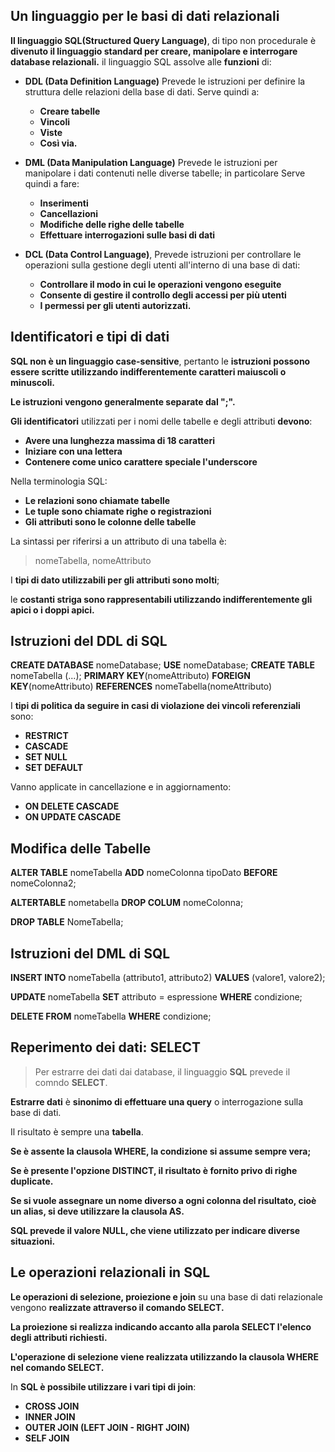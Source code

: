 ## Un linguaggio per le basi di dati relazionali

**Il linguaggio SQL(Structured Query Language)**, di tipo non procedurale è **divenuto il linguaggio standard per creare, manipolare e interrogare database relazionali.**
il linguaggio SQL assolve alle **funzioni** di:

- **DDL (Data Definition Language)**
Prevede le istruzioni per definire la struttura delle relazioni della base di dati. 
Serve quindi a:
	-  **Creare tabelle**
	-  **Vincoli**
	-  **Viste**
	- **Così via.**

- **DML (Data Manipulation Language)**
Prevede le istruzioni per manipolare i dati contenuti nelle diverse tabelle; in particolare 
Serve quindi a fare: 
	- **Inserimenti**
	- **Cancellazioni**
	- **Modifiche delle righe delle tabelle**
	- **Effettuare interrogazioni sulle basi di dati**

- **DCL (Data Control Language)**, Prevede istruzioni per controllare le operazioni sulla gestione degli utenti all'interno di una base di dati:
	- **Controllare il modo in cui le operazioni vengono eseguite**
	-  **Consente di gestire il controllo degli accessi per più utenti**
	-  **I permessi per gli utenti autorizzati.**


## Identificatori e tipi di dati

**SQL non è un linguaggio case-sensitive**, pertanto le **istruzioni possono essere scritte utilizzando indifferentemente caratteri maiuscoli o minuscoli.**

**Le istruzioni vengono generalmente separate dal ";".**

**Gli identificatori** utilizzati per i nomi delle tabelle e degli attributi **devono**:
- **Avere una lunghezza massima di 18 caratteri**
- **Iniziare con una lettera**
- **Contenere come unico carattere speciale l'underscore**

Nella terminologia SQL:
- **Le relazioni sono chiamate tabelle**
- **Le tuple sono chiamate righe o registrazioni**
- **Gli attributi sono le colonne delle tabelle**

La sintassi per riferirsi a un attributo di una tabella è:
> nomeTabella, nomeAttributo

I **tipi di dato utilizzabili per gli attributi sono molti**; 

le **costanti striga sono rappresentabili utilizzando indifferentemente gli apici o i doppi apici.**

## Istruzioni del DDL di SQL

**CREATE DATABASE** nomeDatabase;
**USE** nomeDatabase;
**CREATE TABLE** nomeTabella (...);
**PRIMARY KEY**(nomeAttributo)
**FOREIGN KEY**(nomeAttributo) **REFERENCES** nomeTabella(nomeAttributo)

I **tipi di politica da seguire in casi di violazione dei vincoli referenziali** sono:
- **RESTRICT** 
- **CASCADE** 
- **SET NULL** 
- **SET DEFAULT**

Vanno applicate in cancellazione e in aggiornamento:
- **ON DELETE CASCADE**
- **ON UPDATE CASCADE**

## Modifica delle Tabelle

**ALTER TABLE** nomeTabella **ADD** nomeColonna tipoDato **BEFORE** nomeColonna2;

**ALTERTABLE** nometabella **DROP COLUM** nomeColonna;

**DROP TABLE** NomeTabella;

## Istruzioni del DML di SQL

**INSERT INTO** nomeTabella (attributo1, attributo2) **VALUES** (valore1, valore2);

**UPDATE** nomeTabella **SET** attributo = espressione **WHERE** condizione;

**DELETE FROM** nomeTabella **WHERE** condizione;

## Reperimento dei dati: SELECT

>Per estrarre dei dati dai database, il linguaggio **SQL** prevede il comndo **SELECT**.

**Estrarre dati** è **sinonimo di effettuare una query** o interrogazione sulla base di dati. 

Il risultato è sempre una **tabella**.

**Se è assente la clausola WHERE, la condizione si assume sempre vera;**

**Se è presente l'opzione DISTINCT, il risultato è fornito privo di righe duplicate.**

**Se si vuole assegnare un nome diverso a ogni colonna del risultato, cioè un alias, si deve utilizzare la clausola AS.**

**SQL prevede il valore NULL, che viene utilizzato per indicare diverse situazioni.**

## Le operazioni relazionali in SQL

**Le operazioni di selezione, proiezione e join** su una base di dati relazionale vengono **realizzate attraverso il comando SELECT.**

**La proiezione si realizza indicando accanto alla parola SELECT l'elenco degli attributi richiesti.**

**L'operazione di selezione viene realizzata utilizzando la clausola WHERE nel comando SELECT.**

In **SQL è possibile utilizzare i vari tipi di join**:
- **CROSS JOIN**
- **INNER JOIN**
- **OUTER JOIN (LEFT JOIN - RIGHT JOIN)**
- **SELF JOIN**
<!--stackedit_data:
eyJoaXN0b3J5IjpbLTM5MzQ4MTQ4Ml19
-->